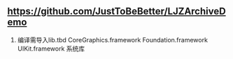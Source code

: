 ## https://github.com/JustToBeBetter/LJZArchiveDemo
1. 编译需导入lib.tbd  CoreGraphics.framework   Foundation.framework UIKit.framework  系统库
